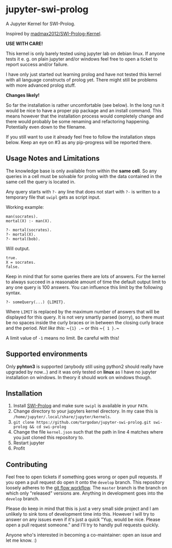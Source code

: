 # jupyter-swi-prolog
A Jupyter Kernel for SWI-Prolog.

Inspired by [madmax2012/SWI-Prolog-Kernel](https://github.com/madmax2012/SWI-Prolog-Kernel).

**USE WITH CARE!**

This kernel is only barely tested using jupyter lab on debian linux. If anyone tests it e. g. on plain jupyter and/or windows feel free to open a ticket to report success and/or failure.

I have only just started out learning prolog and have not tested this kernel with all language constructs of prolog yet. There might still be problems with more advanced prolog stuff.

**Changes likely!**

So far the installation is rather uncomfortable (see below). In the long run it would be nice to have a proper pip package and an install command. This means however that the installation process would completely change and there would probably be some renaming and refactoring happening. Potentially even down to the filename.

If you still want to use it already feel free to follow the installation steps below. Keep an eye on #3 as any pip-progress will be reported there.

## Usage Notes and Limitations

The knowledge base is only available from within the **same cell**. So any queries in a cell must be solvable for prolog with the data contained in the same cell the query is located in.

Any query starts with `?-` any line that does not start with `?-` is written to a temporary file that `swipl` gets as script input.

Working example:

```
man(socrates).
mortal(X) :- man(X).

?- mortal(socrates).
?- mortal(X).
?- mortal(bob).
```

Will output.

```
true.
X = socrates.
false.
```

Keep in mind that for some queries there are lots of answers. For the kernel to always succeed in a reasonable amount of time the default output limit to any one query is 100 answers. You can influence this limit by the following syntax.

```
?- someQuery(...) {LIMIT}.
```

Where `LIMIT` is replaced by the maximum number of answers that will be displayed for this query. It is not very smartly parsed (sorry), so there must be no spaces inside the curly braces or in between the closing curly brace and the period. *Not like this:* ~`{1} .`~ or this ~`{ 1 }.`~

A limit value of `-1` means no limit. Be careful with this!

## Supported environments

Only **pyhton3** is supported (anybody still using python2 should really have upgraded by now...) and it was only tested on **linux** as I have no jupyter installation on windows. In theory it should work on windows though.

## Installation

1. Install [SWI-Prolog](http://www.swi-prolog.org) and make sure `swipl` is available in your `PATH`.
2. Change directory to your jupyters kernel directory. In my case this is `/home/jupyter/.local/share/jupyter/kernels`.
3. `git clone https://github.com/targodan/jupyter-swi-prolog.git swi-prolog && cd swi-prolog`
4. Change the file `kernel.json` such that the path in line 4 matches where you just cloned this repository to.
5. Restart jupyter
6. Profit

## Contributing

Feel free to open tickets if something goes wrong or open pull requests. If you open a pull request do open it onto the `develop` branch. This repository loosely adheres to the [git flow workflow](https://datasift.github.io/gitflow/IntroducingGitFlow.html). The `master` branch is the branch on which only "released" versions are. Anything in development goes into the `develop` branch.

Please do keep in mind that this is just a very small side project and I am unlikely to sink tons of development time into this. However I will try to answer on any issues even if it's just a quick "Yup, would be nice. Please open a pull request someone." and I'll try to handly pull requests quickly.

Anyone who's interested in becoming a co-maintainer: open an issue and let me know. :)
